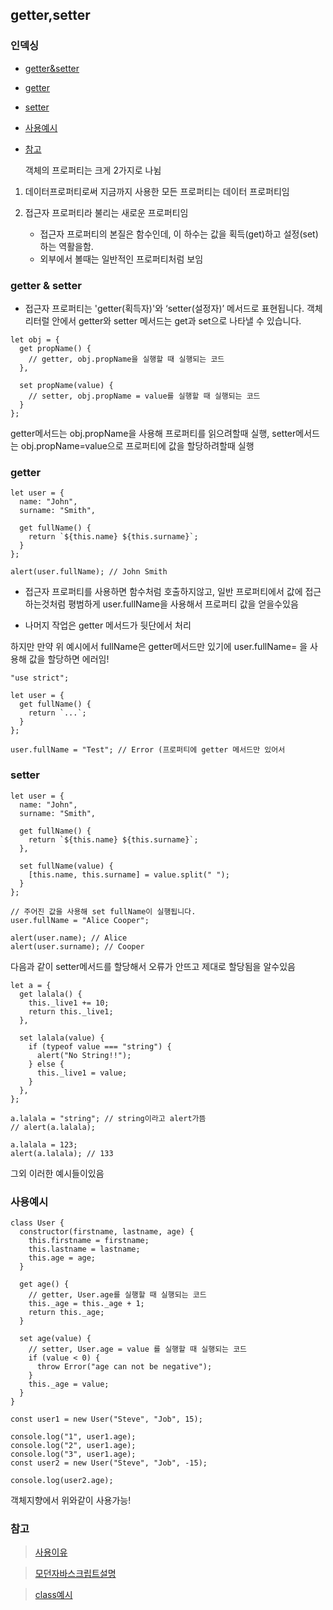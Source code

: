 ## getter,setter

### 인덱싱

- [getter&setter](#getter--setter)
- [getter](#getter)
- [setter](#setter)
- [사용예시](#사용예시)
- [참고](#참고)

  객체의 프로퍼티는 크게 2가지로 나뉨

1. 데이터프로퍼티로써 지금까지 사용한 모든 프로퍼티는 데이터 프로퍼티임

2. 접근자 프로퍼티라 불리는 새로운 프로퍼티임
   - 접근자 프로퍼티의 본질은 함수인데, 이 하수는 값을 획득(get)하고 설정(set)하는 역활을함.
   - 외부에서 볼때는 일반적인 프로퍼티처럼 보임

### getter & setter

- 접근자 프로퍼티는 'getter(획득자)'와 ‘setter(설정자)’ 메서드로 표현됩니다. 객체 리터럴 안에서 getter와 setter 메서드는 get과 set으로 나타낼 수 있습니다.

```
let obj = {
  get propName() {
    // getter, obj.propName을 실행할 때 실행되는 코드
  },

  set propName(value) {
    // setter, obj.propName = value를 실행할 때 실행되는 코드
  }
};

```

getter메서드는 obj.propName을 사용해 프로퍼티를 읽으려할때 실행,
setter메서드는 obj.propName=value으로 프로퍼티에 값을 할당하려할때 실행

### getter

```
let user = {
  name: "John",
  surname: "Smith",

  get fullName() {
    return `${this.name} ${this.surname}`;
  }
};

alert(user.fullName); // John Smith
```

- 접근자 프로퍼티를 사용하면 함수처럼 호출하지않고, 일반 프로퍼티에서 값에 접근하는것처럼 평범하게
  user.fullName을 사용해서 프로퍼티 값을 얻을수있음

- 나머지 작업은 getter 메서드가 뒷단에서 처리

하지만 만약 위 예시에서 fullName은 getter메서드만 있기에 user.fullName= 을 사용해 값을 할당하면 에러임!

```
"use strict";

let user = {
  get fullName() {
    return `...`;
  }
};

user.fullName = "Test"; // Error (프로퍼티에 getter 메서드만 있어서
```

### setter

```
let user = {
  name: "John",
  surname: "Smith",

  get fullName() {
    return `${this.name} ${this.surname}`;
  },

  set fullName(value) {
    [this.name, this.surname] = value.split(" ");
  }
};

// 주어진 값을 사용해 set fullName이 실행됩니다.
user.fullName = "Alice Cooper";

alert(user.name); // Alice
alert(user.surname); // Cooper
```

다음과 같이 setter메서드를 할당해서 오류가 안뜨고 제대로 할당됨을 알수있음

```
let a = {
  get lalala() {
    this._live1 += 10;
    return this._live1;
  },

  set lalala(value) {
    if (typeof value === "string") {
      alert("No String!!");
    } else {
      this._live1 = value;
    }
  },
};

a.lalala = "string"; // string이라고 alert가뜸
// alert(a.lalala);

a.lalala = 123;
alert(a.lalala); // 133
```

그외 이러한 예시들이있음

### 사용예시

```
class User {
  constructor(firstname, lastname, age) {
    this.firstname = firstname;
    this.lastname = lastname;
    this.age = age;
  }

  get age() {
    // getter, User.age를 실행할 때 실행되는 코드
    this._age = this._age + 1;
    return this._age;
  }

  set age(value) {
    // setter, User.age = value 를 실행할 때 실행되는 코드
    if (value < 0) {
      throw Error("age can not be negative");
    }
    this._age = value;
  }
}

const user1 = new User("Steve", "Job", 15);

console.log("1", user1.age);
console.log("2", user1.age);
console.log("3", user1.age);
const user2 = new User("Steve", "Job", -15);

console.log(user2.age);

```

객체지향에서 위와같이 사용가능!

### 참고

> [사용이유](https://axce.tistory.com/m/59)

> [모던자바스크립트설명](https://ko.javascript.info/property-accessors)

> [class예시](https://axce.tistory.com/m/59)
